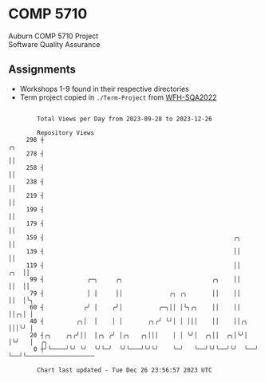 # COMP 5710
Auburn COMP 5710 Project  
Software Quality Assurance

## Assignments
- Workshops 1-9 found in their respective directories
- Term project copied in `./Term-Project` from [WFH-SQA2022](https://github.com/wumphlett/WFH-SQA2022-AUBURN)

```

        Total Views per Day from 2023-09-28 to 2023-12-26

        Repository Views
     298 ┼                                                               ╭╮
     278 ┤                                                               ││
     258 ┤                                                               ││
     238 ┤                                                               ││
     219 ┤                                                               ││
     199 ┤                                                               ││
     179 ┤                                                               ││
     159 ┤                                                     ╭╮        ││
     139 ┤                                                     ││        ││
     119 ┤                                                     ││    ╭╮  ││
      99 ┤            ╭─╮     ╭╮                         ╭╮    ││    ││  ││
      79 ┤            │ │     ││             ╭╮ ╭╮       ││    ││    ││  │╰╮
      60 ┤           ╭╯ │    ╭╯│          ╭─╮││ │╰╮╭╮    ││    ││    ││╭╮│ │
      40 ┤         ╭╮│  │    │ │       ╭╮╭╯ ╰╯│ │ │││    ││    ││╭╮  │││╰╯ │
      20 ┤╭╮    ╭╮╭╯││  │╭╮ ╭╯ │╭╮   ╭╮│││    │ │ ╰╯│  ╭╮││  ╭╮│╰╯│  │╰╯   │  ╭╮
       0 ┼╯╰────╯╰╯ ╰╯  ╰╯╰─╯  ╰╯╰───╯╰╯╰╯    ╰─╯   ╰──╯╰╯╰──╯╰╯  ╰──╯     ╰──╯╰───────────────────

        Chart last updated - Tue Dec 26 23:56:57 2023 UTC
        
```
